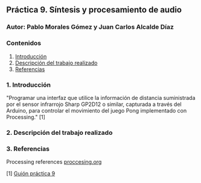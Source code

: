 ## Práctica 9. Síntesis y procesamiento de audio
### Autor: Pablo Morales Gómez y Juan Carlos Alcalde Díaz

### Contenidos

1. [Introducción](#introduccion)
2. [Descripción del trabajo realizado](#descripcion-trabajo)
3. [Referencias](#referencias)

### 1. Introducción <a name="introduccion"/>
"Programar una interfaz que utilice la información de distancia suministrada por el sensor infrarrojo Sharp GP2D12 o similar, capturada a través del Arduino, para controlar el movimiento del juego Pong implementado con Processing." [1]

### 2. Descripción del trabajo realizado <a name="descripcion-trabajo"/>

### 3. Referencias <a name="referencias"></a>
Processing references [proccesing.org](https://processing.org/reference/)

[1] [Guión práctica 9](https://github.com/otsedom/otsedom.github.io/tree/main/CIU/P9)
